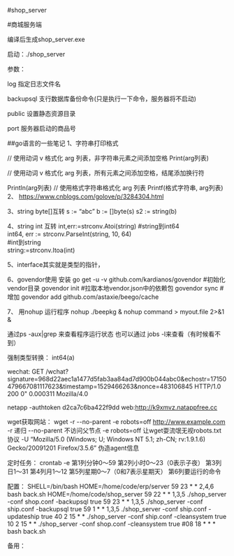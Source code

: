 #shop_server

#商城服务端

编译后生成shop_server.exe

启动：./shop_server

参数：

log  指定日志文件名

backupsql 支行数据库备份命令(只是执行一下命令，服务器将不启动)

public  设置静态资源目录

port  服务器启动的商品号



##go语言的一些笔记
1、字符串打印格式

// 使用动词 v 格式化 arg 列表，非字符串元素之间添加空格
Print(arg列表)

// 使用动词 v 格式化 arg 列表，所有元素之间添加空格，结尾添加换行符

Println(arg列表)
// 使用格式字符串格式化 arg 列表
Printf(格式字符串, arg列表)
2、
https://www.cnblogs.com/golove/p/3284304.html


3、string byte[]互转
s := “abc”
b := []byte(s)
s2 := string(b)

4、string int 互转
int,err:=strconv.Atoi(string)
#string到int64  
int64, err := strconv.ParseInt(string, 10, 64)  
#int到string  
string:=strconv.Itoa(int)  


5、interface其实就是类型的指针，

6、govendor使用
安装 go get -u -v github.com/kardianos/govendor
#初始化vendor目录
govendor init
#拉取本地vendor.json中的依赖包
govendor sync
#增加
govendor add github.com/astaxie/beego/cache


7、
用nohup 运行程序
nohup ./beepkg &
nohup command > myout.file 2>&1 &

通过ps -aux|grep 来查看程序运行状态
也可以通过 jobs -l来查看（有时候看不到）

强制类型转换：
int64(a) 

wechat:
GET /wchat?signature=968d22aec1a1477d5fab3aa84ad7d900b044abc0&echostr=17150479667081117623&timestamp=1529466263&nonce=483106845 HTTP/1.0 200 0" 0.000311  Mozilla/4.0

netapp -authtoken    d2ca7c6ba422f9dd 
web:http://k9xmvz.natappfree.cc


wget获取网站：
wget -r --no-parent -e robots=off http://www.example.com 
-r 递归
--no-parent 不访问父节点
-e robots=off  让wget耍流氓无视robots.txt协议
-U “Mozilla/5.0 (Windows; U; Windows NT 5.1; zh-CN; rv:1.9.1.6) Gecko/20091201 Firefox/3.5.6” 伪造agent信息

定时任务：
crontab -e
第1列分钟0～59
第2列小时0～23（0表示子夜）
第3列日1～31
第4列月1～12
第5列星期0～7（0和7表示星期天）
第6列要运行的命令

配置：
SHELL=/bin/bash
HOME=/home/code/erp/server
59 23 * * 2,4,6 bash back.sh 
HOME=/home/code/shop_server
59 22 * * 1,3,5 ./shop_server -conf  shop.conf -backupsql true
59 23 * * 1,3,5 ./shop_server -conf  ship.conf -backupsql true
59 1 * * 1,3,5 ./shop_server -conf  ship.conf -updateship true
40 2 15 * * ./shop_server -conf  ship.conf -cleansystem true
10 2 15 * * ./shop_server -conf  shop.conf -cleansystem true
#08 18 * * * bash back.sh



备用：